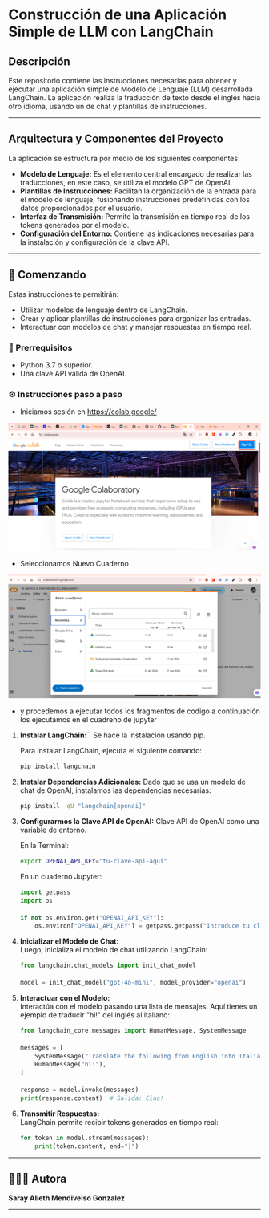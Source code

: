 # Construcción de una Aplicación Simple de LLM con LangChain

## Descripción

Este repositorio contiene  las instrucciones necesarias para obtener y ejecutar una aplicación simple de Modelo de Lenguaje (LLM) desarrollada 
LangChain. La aplicación realiza la traducción de texto desde el inglés hacia otro idioma, usando un 
de chat y plantillas de instrucciones.

---

## Arquitectura y Componentes del Proyecto

La aplicación se estructura por medio de los siguientes componentes:

- **Modelo de Lenguaje:** Es el elemento central encargado de realizar las traducciones, en este caso, se utiliza el modelo GPT de OpenAI.
- **Plantillas de Instrucciones:** Facilitan la organización de la entrada para el modelo de lenguaje, fusionando instrucciones predefinidas con los datos proporcionados por el usuario.
- **Interfaz de Transmisión:** Permite la transmisión en tiempo real de los tokens generados por el modelo.
- **Configuración del Entorno:** Contiene las indicaciones necesarias para la instalación y configuración de la clave API.


---

## 📍 Comenzando

Estas instrucciones te permitirán:

- Utilizar modelos de lenguaje dentro de LangChain.
- Crear y aplicar plantillas de instrucciones para organizar las entradas.
- Interactuar con modelos de chat y manejar respuestas en tiempo real.

### 🔧 Prerrequisitos
- Python 3.7 o superior.
- Una clave API válida de OpenAI.

### ⚙️ Instrucciones paso a paso 

- Iniciamos sesión en https://colab.google/

<p align="center">
<img src="./img/colab.png" alt="" width="700px">
</p>

- Seleccionamos Nuevo Cuaderno

<p align="center">
<img src="./img/cuaderno.png" alt="" width="700px">
</p>


- y procedemos a ejecutar todos los fragmentos de codigo a continuación los ejecutamos en el cuadreno de jupyter


1) **Instalar LangChain:¨** Se hace la instalación usando pip.

   Para instalar LangChain, ejecuta el siguiente comando:
   ```bash
   pip install langchain


2) **Instalar Dependencias Adicionales:** Dado que se usa un modelo de chat de OpenAI, instalamos las dependencias necesarias:
   ```bash
   pip install -qU "langchain[openai]"
   ```

3) **Configurarmos la Clave API de OpenAI:** Clave API de OpenAI como una variable de entorno. 

   En la Terminal:
   ```bash
   export OPENAI_API_KEY="tu-clave-api-aquí"
   ```

   En un cuaderno Jupyter:
   ```python
   import getpass
   import os

   if not os.environ.get("OPENAI_API_KEY"):
       os.environ["OPENAI_API_KEY"] = getpass.getpass("Introduce tu clave API para OpenAI: ")
   ```

4) **Inicializar el Modelo de Chat:**  
   Luego, inicializa el modelo de chat utilizando LangChain:
   ```python
   from langchain.chat_models import init_chat_model

   model = init_chat_model("gpt-4o-mini", model_provider="openai")
   ```

5) **Interactuar con el Modelo:**  
   Interactúa con el modelo pasando una lista de mensajes. Aquí tienes un ejemplo de traducir "hi!" del inglés al italiano:
   ```python
   from langchain_core.messages import HumanMessage, SystemMessage

   messages = [
       SystemMessage("Translate the following from English into Italian"),
       HumanMessage("hi!"),
   ]

   response = model.invoke(messages)
   print(response.content)  # Salida: Ciao!
   ```

6) **Transmitir Respuestas:**  
   LangChain permite recibir tokens generados en tiempo real:
   ```python
   for token in model.stream(messages):
       print(token.content, end="|")
   ```

----

## 👨🏼‍💻 Autora

**Saray Alieth Mendivelso Gonzalez** 

---
